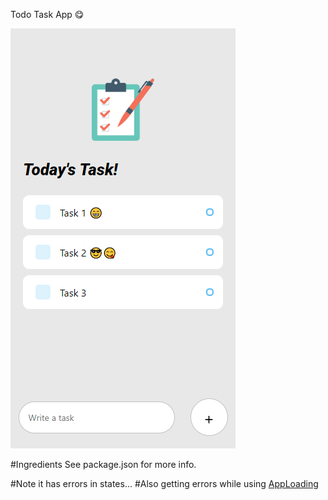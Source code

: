 Todo Task App 😋

<img src="./assets/screencapture.png"/>

#Ingredients
See package.json for more info.

#Note it has errors in states...
#Also getting errors while using <a href="https://docs.expo.dev/versions/latest/sdk/app-loading/">AppLoading</a>
